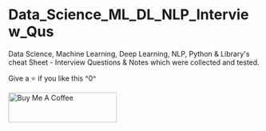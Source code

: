 # Data_Science_ML_DL_NLP_Interview_Qus
Data Science, Machine Learning, Deep Learning, NLP, Python &amp; Library's cheat Sheet - Interview Questions &amp; Notes which were collected and tested.


Give a ⭐ if you like this ^0^ 

<a href="https://www.buymeacoffee.com/junds" target="_blank"><img src="https://cdn.buymeacoffee.com/buttons/v2/default-violet.png" alt="Buy Me A Coffee" height= "60px" width= "217px" ></a>

